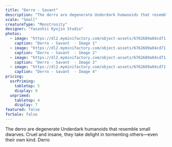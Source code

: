 ```yaml
---
title: "Derro - Savant"
description: "The derro are degenerate Underdark humanoids that resemble small dwarves. Cruel and insane, they take delight in tormenting others—even their own kind. Derro"
scale: "Small"
creatureType: "Monstrosity"
designer: "Yasashii Kyojin Studio"
photos:
  - image: "https://dl2.myminifactory.com/object-assets/6762689a04cd71.08480284/images/720X720-Derro_Savant_PS.jpg"
    caption: "Derro - Savant  - Image 1"
  - image: "https://dl2.myminifactory.com/object-assets/6762689a04cd71.08480284/images/720X720-Derro_Savant_B.jpg"
    caption: "Derro - Savant  - Image 2"
  - image: "https://dl2.myminifactory.com/object-assets/6762689a04cd71.08480284/images/720X720-Derro_Savant_C.jpg"
    caption: "Derro - Savant  - Image 3"
  - image: "https://dl2.myminifactory.com/object-assets/6762689a04cd71.08480284/images/720X720-Derro_Savant_SCALE.jpg"
    caption: "Derro - Savant  - Image 4"
pricing:
  osrPriming:
    tabletop: 5
    display: 9
  unprimed:
    tabletop: 4
    display: 7
featured: false
forSale: false
---
```


The derro are degenerate Underdark humanoids that resemble small dwarves. Cruel and insane, they take delight in tormenting others—even their own kind. Derro